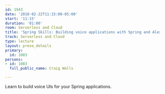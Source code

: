 ```yaml
---
id: 1943
date: '2018-02-22T11:15:00-05:00'
start: '11:15'
duration: '01:00'
room: Serverless and Cloud
title: 'Spring Skills: Building voice applications with Spring and Alexa'
track: Serverless and Cloud
type: lecture
layout: preso_details
primary:
  id: 1083
persons:
- id: 1083
  full_public_name: Craig Walls

---
```

Learn to build voice UIs for your Spring applications.
